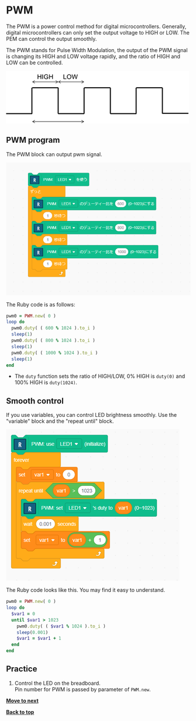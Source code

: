 # PWM

The PWM is a power control method for digital microcontrollers. Generally, digital microcontrollers can only set the output voltage to HIGH or LOW. 
The PEM can control the output smoothly.

The PWM stands for Pulse Width Modulation, the output of the PWM signal is changing its HIGH and LOW voltage rapidly, and the ratio of HIGH and LOW can be controlled.

![PWM signal](./images/pwm.png)

## PWM program

The PWM block can output pwm signal.

![PWM program](./images/pwm_program.png)

The Ruby code is as follows:

```Ruby
pwm0 = PWM.new( 0 )
loop do
  pwm0.duty( ( 600 % 1024 ).to_i )
  sleep(1)
  pwm0.duty( ( 800 % 1024 ).to_i )
  sleep(1)
  pwm0.duty( ( 1000 % 1024 ).to_i )
  sleep(1)
end
```

- The `duty` function sets the ratio of HIGH/LOW, 0% HIGH is `duty(0)` and 100% HIGH is `duty(1024)`.

## Smooth control

If you use variables, you can control LED brightness smoothly. Use the "variable" block and the "repeat until" block.

![PWM program](./images/pwm_program2.png)

The Ruby code looks like this. You may find it easy to understand.

```Ruby
pwm0 = PWM.new( 0 )
loop do
  $var1 = 0
  until $var1 > 1023
    pwm0.duty( ( $var1 % 1024 ).to_i )
    sleep(0.001)
    $var1 = $var1 + 1
  end
end
```

## Practice

1. Control the LED on the breadboard.<br>
Pin number for PWM is passed by parameter of `PWM.new`.


[**Move to next**](./2nd_circuit.md)

[**Back to top**](./README.md)

